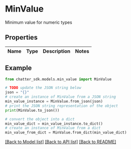 # MinValue

Minimum value for numeric types

## Properties

Name | Type | Description | Notes
------------ | ------------- | ------------- | -------------

## Example

```python
from chatter_sdk.models.min_value import MinValue

# TODO update the JSON string below
json = "{}"
# create an instance of MinValue from a JSON string
min_value_instance = MinValue.from_json(json)
# print the JSON string representation of the object
print(MinValue.to_json())

# convert the object into a dict
min_value_dict = min_value_instance.to_dict()
# create an instance of MinValue from a dict
min_value_from_dict = MinValue.from_dict(min_value_dict)
```
[[Back to Model list]](../README.md#documentation-for-models) [[Back to API list]](../README.md#documentation-for-api-endpoints) [[Back to README]](../README.md)


